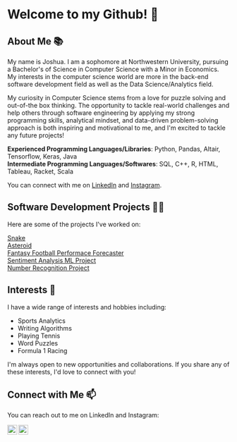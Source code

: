 # Welcome to my Github! 👋

## About Me 📚

My name is Joshua. I am a sophomore at Northwestern University, pursuing a Bachelor's of Science in Computer Science with a Minor in Economics. My interests in the computer science world are more in the back-end software development field as well as the Data Science/Analytics field.

My curiosity in Computer Science stems from a love for puzzle solving and out-of-the box thinking. The opportunity to tackle real-world challenges and help others through software engineering by applying my strong programming skills, analytical mindset, and data-driven problem-solving approach is both inspiring and motivational to me, and I'm excited to tackle any future projects!

**Experienced Programming Languages/Libraries**: Python, Pandas, Altair, Tensorflow, Keras, Java 
</br>**Intermediate Programming Languages/Softwares**: SQL, C++, R, HTML, Tableau, Racket, Scala 

You can connect with me on [LinkedIn](https://www.linkedin.com/in/joshua-yao-b802671b2/) and [Instagram](https://www.instagram.com/joshyao_/).

## Software Development Projects 👨‍💻

Here are some of the projects I've worked on:

[Snake](https://github.com/josyao1/snake/tree/main/Snake)
</br>[Asteroid](https://github.com/josyao1/asteroids)
</br>[Fantasy Football Performace Forecaster](https://github.com/josyao1/fantasyFootballML/blob/main/README.md)
</br>[Sentiment Analysis ML Project](https://github.com/josyao1/sentiment-analysis/tree/main)
</br>[Number Recognition Project](https://github.com/josyao1/number-recognition)

## Interests 🌟

I have a wide range of interests and hobbies including:

- Sports Analytics
- Writing Algorithms
- Playing Tennis
- Word Puzzles
- Formula 1 Racing

I'm always open to new opportunities and collaborations. If you share any of these interests, I'd love to connect with you!

## Connect with Me 📫

You can reach out to me on LinkedIn and Instagram:

[<img align="left" alt="Joshua Yao | LinkedIn" width="22px" src="https://static-00.iconduck.com/assets.00/linkedin-icon-2048x2048-ya5g47j2.png" />][linkedin]
[<img align="left" alt="Joshua Yao | Instagram" width="22px" src="https://i.pinimg.com/736x/6a/39/8e/6a398e2bffd61024b7fa8c6eaf6a4e62.jpg" />][instagram]

[instagram]: https://www.instagram.com/joshyao_/
[linkedin]: https://www.linkedin.com/in/joshua-yao-b802671b2/
